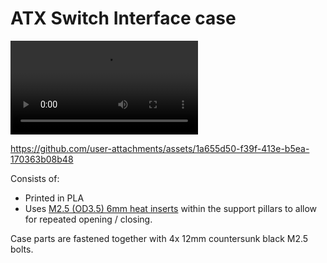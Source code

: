# ATX Switch Interface case



<video src="./Images/ATX_SW_Interface_v1.mp4"></video>


https://github.com/user-attachments/assets/1a655d50-f39f-413e-b5ea-170363b08b48


Consists of:

- Printed in PLA
- Uses  [M2.5 (OD3.5) 6mm heat inserts](https://www.aliexpress.com/item/1005004975376499.html) within the support pillars to allow for repeated opening / closing. 

Case parts are fastened together with 4x 12mm countersunk black M2.5 bolts.

